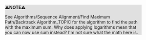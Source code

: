 <div style="margin:2em; background-color: #e0e0e0;">

<strong>⚠️NOTE️️️⚠️</strong>

See Algorithms/Sequence Alignment/Find Maximum Path/Backtrack Algorithm_TOPIC for the algorithm to find the path with the maximum sum. Why does applying logarithms mean that you can now use sum instead? I'm not sure what the math here is.
</div>


